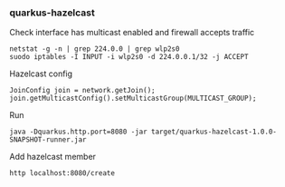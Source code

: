### quarkus-hazelcast

Check interface has multicast enabled and firewall accepts traffic
```
netstat -g -n | grep 224.0.0 | grep wlp2s0
suodo iptables -I INPUT -i wlp2s0 -d 224.0.0.1/32 -j ACCEPT
```

Hazelcast config
```
JoinConfig join = network.getJoin();
join.getMulticastConfig().setMulticastGroup(MULTICAST_GROUP);
```

Run
```
java -Dquarkus.http.port=8080 -jar target/quarkus-hazelcast-1.0.0-SNAPSHOT-runner.jar
```

Add hazelcast member
```asciidoc
http localhost:8080/create
```
